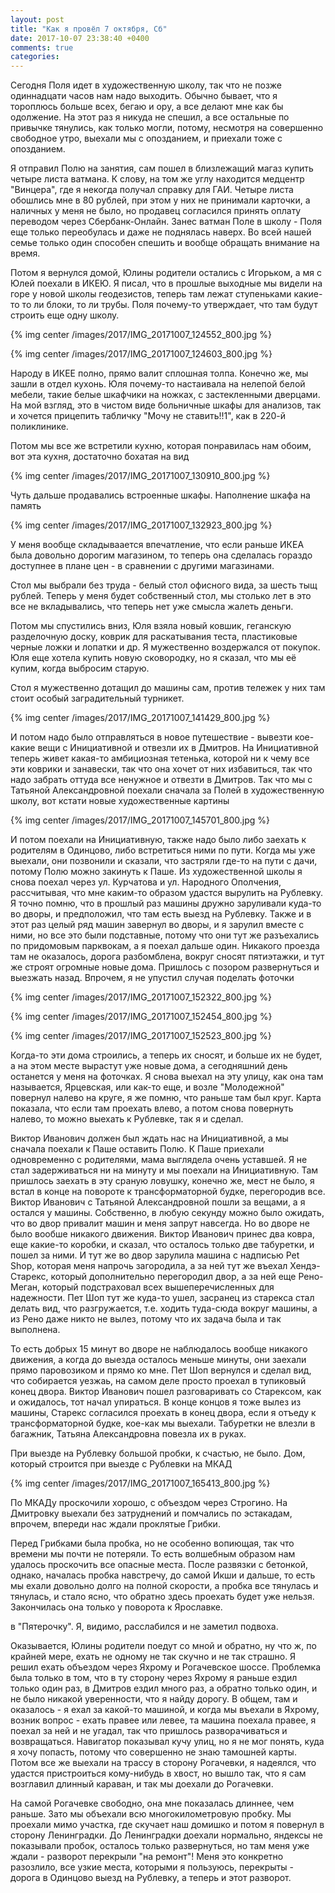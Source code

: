 ```yaml
---
layout: post
title: "Как я провёл 7 октября, Сб"
date: 2017-10-07 23:38:40 +0400
comments: true
categories: 
---
```

Сегодня Поля идет в художественную школу, так что не позже одиннадцати часов нам надо выходить. Обычно бывает, что я тороплюсь больше всех, бегаю и ору, а все делают мне как бы одолжение. На этот раз я никуда не спешил, а все остальные по привычке тянулись, как только могли, потому, несмотря на совершенно свободное утро, выехали мы с опозданием, и приехали тоже с опозданием. 

Я отправил Полю на занятия,  сам пошел в близлежащий магаз купить четыре листа ватмана. К слову, на том же углу находится медцентр "Винцера", где я некогда получал справку для ГАИ. Четыре листа обошлись мне в 80 рублей, при этом у них не принимали карточки, а наличных у меня не было, но продавец согласился принять оплату переводом через Сбербанк-Онлайн. Занес ватман Поле в школу - Поля еще только переобулась и даже не поднялась наверх. Во всей нашей семье только один способен спешить и вообще обращать внимание на время.

Потом я вернулся домой, Юлины родители остались с Игорьком, а мя с Юлей поехали в ИКЕЮ. Я писал, что в прошлые выходные мы видели на горе у новой школы геодезистов, теперь там лежат ступеньками какие-то то ли блоки, то ли трубы. Поля почему-то утверждает, что там будут строить еще одну школу.

{% img center /images/2017/IMG_20171007_124552_800.jpg %}

{% img center /images/2017/IMG_20171007_124603_800.jpg %}

Народу в ИКЕЕ полно, прямо валит сплошная толпа. Конечно же, мы зашли в отдел кухонь. Юля почему-то настаивала на нелепой белой мебели, такие белые шкафчики на ножках, с застекленными дверцами. На мой взгляд, это в чистом виде больничные шкафы для анализов, так и хочется прицепить табличку "Мочу не ставить!!1", как в 220-й поликлинике.

Потом мы все же встретили кухню, которая понравилась нам обоим, вот эта кухня, достаточно бохатая на вид

{% img center /images/2017/IMG_20171007_130910_800.jpg %}

Чуть дальше продавались встроенные шкафы. Наполнение шкафа на память

{% img center /images/2017/IMG_20171007_132923_800.jpg %}

У меня вообще складываается впечатление, что если раньше ИКЕА была довольно дорогим магазином, то теперь она сделалась гораздо доступнее в плане цен - в сравнении с другими магазинами.

Стол мы выбрали без труда - белый стол офисного вида, за шесть тыщ рублей. Теперь у меня будет собственный стол, мы столько лет в это все не вкладывались, что теперь нет уже смысла жалеть деньги.

Потом мы спустились вниз, Юля взяла новый ковшик, геганскую разделочную доску, коврик для раскатывания теста, пластиковые черные ложки и лопатки и др. Я мужественно воздержался от покупок. Юля еще хотела купить новую сковородку, но я сказал, что мы её купим, когда выбросим старую.

Стол я мужественно дотащил до машины сам, против тележек у них там стоит особый заградительный турникет.

{% img center /images/2017/IMG_20171007_141429_800.jpg %}

И потом надо было отправляться в новое путешествие - вывезти кое-какие вещи с Инициативной и отвезли их в Дмитров. На Инициативной теперь живет какая-то амбициозная тетенька, которой ни к чему все эти коврики и занавески, так что она хочет от них избавиться, так что надо забрать оттуда все ненужное и отвезти в Дмитров. Так что мы с Татьяной Александровной поехали сначала за Полей в художественную школу, вот кстати новые художественные картины

{% img center /images/2017/IMG_20171007_145701_800.jpg %}

И потом поехали на Инициативную, также надо было либо заехать к родителям в Одинцово, либо встретиться ними по пути. Когда мы уже выехали, они позвонили и сказали, что застряли где-то на пути с дачи, потому Полю можно закинуть к Паше. Из художественной школы я снова поехал через ул. Курчатова и ул. Народного Ополчения, рассчитывая, что мне каким-то образом удастся вырулить на Рублевку. Я точно помню, что в прошлый раз машины дружно заруливали куда-то во дворы, и предположил, что там есть выезд на Рублевку. Также и в этот раз целый ряд машин завернул во дворы, и я зарулил вместе с ними, но все это были подставные, потому что они тут же разъехались по придомовым парквокам, а я поехал дальше один. Никакого проезда там не оказалось, дорога разбомблена, вокруг сносят пятиэтажки, и тут же строят огромные новые дома. Пришлось с позором развернуться и выезжать назад. Впрочем, я не упустил случая поделать фоточки 

{% img center /images/2017/IMG_20171007_152322_800.jpg %}

{% img center /images/2017/IMG_20171007_152454_800.jpg %}

{% img center /images/2017/IMG_20171007_152523_800.jpg %}

Когда-то эти дома строились, а теперь их сносят, и больше их не будет, а на этом месте вырастут уже новые дома, а сегодняшний день останется у меня на фоточках. Я снова выехал на эту улицу, как она там называется, Ярцевская, или как-то еще, и возле "Молодежной" повернул налево на круге, я же помню, что раньше там был круг. Карта показала, что если там проехать влево, а потом снова повернуть налево, то можно выехать к Рублевке, так я и сделал.

Виктор Иванович должен был ждать нас на Инициативной, а мы сначала поехали к Паше оставить Полю. К Паше приехали одновременно с родителями, мама выглядела очень уставшей. Я не стал задерживаться ни на минуту и мы поехали на Инициативную. Там пришлось заехать в эту сраную ловушку, конечно же, мест не было, я встал в конце на повороте к трансформаторной будке, перегородив все. Виктор Иванович с Татьяной Александровной пошли за вещами, а я остался у машины. Собственно, в любую секунду можно было ожидать, что во двор привалит машин и меня запрут навсегда. Но во дворе не было вообше никакого движения. Виктор Иванович принес два ковра, еще какие-то коробки, и сказал, что осталось только две табуретки, и пошел за ними. И тут же во двор зарулила машина с надписью Pet Shop, которая меня напрочь загородила, а за ней тут же въехал Хендэ-Старекс, который дополнительно перегородил двор, а за ней еще Рено-Меган, который подстраховал всех вышеперечисленных для надежности. Пет Шоп тут же куда-то ушел, засранец из старекса стал делать вид, что разгружается, т.е. ходить туда-сюда вокруг машины, а из Рено даже никто не вылез, потому что их задача была и так выполнена.

То есть добрых 15 минут во дворе не наблюдалось вообще никакого движения, а когда до выезда осталось меньше минуты, они заехали прямо паровозиком и прямо ко мне. Пет Шоп вернулся и сделал вид, что собирается уезжаь, на самом деле просто проехал в тупиковый конец двора. Виктор Иванович пошел разговаривать со Старексом, как и ожидалось, тот начал упираться. В конце концов я тоже вылез из машины, Старекс согласился проехать в конец двора, если я отъеду к трансформаторной будке, кое-как мы выехали. Табуретки не влезли в багажник, Татьяна Александровна повезла их в руках. 

При выезде на Рублевку большой пробки, к счастью, не было. Дом, который строится при выезде с Рублевки на МКАД

{% img center /images/2017/IMG_20171007_165413_800.jpg %}

По МКАДу проскочили хорошо, с объездом через Строгино. На Дмитровку выехали без затруднений и помчались по эстакадам, впрочем, впереди нас ждали проклятые Грибки. 

Перед Грибками была пробка, но не особенно вопиющая, так что времени мы почти не потеряли. То есть волшебным образом нам удалось проскочить все опасные места. После развязки с бетонкой, однако, началась пробка навстречу, до самой Икши и дальше, то есть мы ехали довольно долго на полной скорости, а пробка все тянулась и тянулась, и стало ясно, что обратно здесь проехать будет уже нельзя. Закончилась она только у поворота к Ярославке.

в "Пятерочку". Я, видимо, расслабился и не заметил подвоха.


Оказывается, Юлины родители поедут со мной и обратно, ну что ж, по крайней мере, ехать не одному не так скучно и не так страшно. Я решил ехать объездом через Яхрому и Рогачевское шоссе. Проблемка была только в том, что в ту сторону через Яхрому я раньше ездил только один раз, в Дмитров ездил много раз, а обратно только один, и не было никакой уверенности, что я найду дорогу. В общем, там и оказалось - я ехал за какой-то машиной, и когда мы въехали в Яхрому, возник вопрос - ехать правее или левее, та машина поехала правее, я поехал за ней и не угадал, так что пришлось разворачиваться и возвращаться. Навигатор показывал кучу улиц, но я не мог понять, куда я хочу попасть, потому что совершенно не знаю тамошней карты. Потом все же выехали на трассу в сторону Рогачевки, я надеялся, что удастся пристроиться кому-нибудь в хвост, но вышло так, что я сам возглавил длинный караван, и так мы доехали до Рогачевки.

На самой Рогачевке свободно, она мне показалась длиннее, чем раньше. Зато мы объехали всю многокилометровую пробку. Мы проехали мимо участка, где скучает наш домишко и потом я повернул в сторону Ленинградки. До Ленинградки доехали нормально, яндексы не показывали пробок, осталось только развернуться, но там меня уже ждали - разворот перекрыли "на ремонт"! Меня это конкретно разозлило, все узкие места, которыми я пользуюсь, перекрыты - дорога в Одинцово выезд на Рублевку, а теперь и этот разворот.